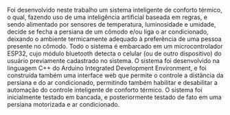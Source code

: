 Foi desenvolvido neste trabalho um sistema inteligente de conforto térmico, o qual, fazendo uso de uma inteligência artificial baseada em regras, e sendo alimentado por sensores de temperatura, luminosidade e umidade, decide se fecha a persiana de um cômodo e/ou liga o ar condicionado, deixando o ambiente termicamente adequado à preferência de uma pessoa presente no cômodo. Todo o sistema é embarcado em um microcontrolador ESP32, cujo módulo bluetooth detecta o celular (ou de outro dispositivo) do usuário previamente cadastrado no sistema. O sistema foi desenvolvido na linguagem C++ do Arduino Integrated Development Environment, e foi construída também uma interface web que permite o controle a distância da persiana e do ar condicionado, permitindo também habilitar e desabilitar a automação do controle inteligente de conforto térmico.
O sistema foi inicialmente testado em bancada, e posteriormente testado de fato em uma persiana motorizada e ar condicionado.

